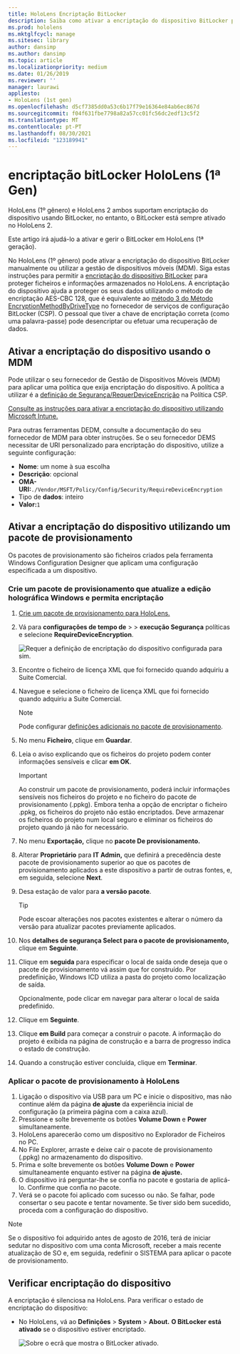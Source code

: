 ```yaml
---
title: HoloLens Encriptação BitLocker
description: Saiba como ativar a encriptação do dispositivo BitLocker para proteger ficheiros armazenados nos seus HoloLens dispositivos de realidade mista.
ms.prod: hololens
ms.mktglfcycl: manage
ms.sitesec: library
author: dansimp
ms.author: dansimp
ms.topic: article
ms.localizationpriority: medium
ms.date: 01/26/2019
ms.reviewer: ''
manager: laurawi
appliesto:
- HoloLens (1st gen)
ms.openlocfilehash: d5cf7385dd0a53c6b17f79e16364e84ab6ec867d
ms.sourcegitcommit: f04f631fbe7798a82a57cc01fc56dc2edf13c5f2
ms.translationtype: MT
ms.contentlocale: pt-PT
ms.lasthandoff: 08/30/2021
ms.locfileid: "123189941"
---
```

# <a name="hololens-1st-gen-bitlocker-encryption"></a>encriptação bitLocker HoloLens (1ª Gen)

HoloLens (1º gênero) e HoloLens 2 ambos suportam encriptação do dispositivo usando BitLocker, no entanto, o BitLocker está sempre ativado no HoloLens 2.

Este artigo irá ajudá-lo a ativar e gerir o BitLocker em HoloLens (1ª geração).

No HoloLens (1º gênero) pode ativar a encriptação do dispositivo BitLocker manualmente ou utilizar a gestão de dispositivos móveis (MDM). Siga estas instruções para permitir a [encriptação do dispositivo BitLocker](/windows/security/information-protection/bitlocker/bitlocker-device-encryption-overview-windows-10#bitlocker-device-encryption) para proteger ficheiros e informações armazenados no HoloLens. A encriptação do dispositivo ajuda a proteger os seus dados utilizando o método de encriptação AES-CBC 128, que é equivalente ao [método 3 do Método EncryptionMethodByDriveType](/windows/client-management/mdm/bitlocker-csp#encryptionmethodbydrivetype) no fornecedor de serviços de configuração BitLocker (CSP). O pessoal que tiver a chave de encriptação correta (como uma palavra-passe) pode desencriptar ou efetuar uma recuperação de dados.

## <a name="enable-device-encryption-using-mdm"></a>Ativar a encriptação do dispositivo usando o MDM

Pode utilizar o seu fornecedor de Gestão de Dispositivos Móveis (MDM) para aplicar uma política que exija encriptação do dispositivo. A política a utilizar é a [definição de Segurança/RequerDeviceEncrição](/windows/client-management/mdm/policy-csp-security#security-requiredeviceencryption) na Política CSP.

[Consulte as instruções para ativar a encriptação do dispositivo utilizando Microsoft Intune.](/intune/compliance-policy-create-windows#windows-holographic-for-business)

Para outras ferramentas DEDM, consulte a documentação do seu fornecedor de MDM para obter instruções. Se o seu fornecedor DEMS necessitar de URI personalizado para encriptação do dispositivo, utilize a seguinte configuração:

- **Nome**: um nome à sua escolha
- **Descrição**: opcional
- **OMA-URI:**`./Vendor/MSFT/Policy/Config/Security/RequireDeviceEncryption`
- Tipo de **dados**: inteiro
- **Valor:**`1`

## <a name="enable-device-encryption-using-a-provisioning-package"></a>Ativar a encriptação do dispositivo utilizando um pacote de provisionamento

Os pacotes de provisionamento são ficheiros criados pela ferramenta Windows Configuration Designer que aplicam uma configuração especificada a um dispositivo. 

### <a name="create-a-provisioning-package-that-upgrades-the-windows-holographic-edition-and-enables-encryption"></a>Crie um pacote de provisionamento que atualize a edição holográfica Windows e permita encriptação

1. [Crie um pacote de provisionamento para HoloLens.](hololens-provisioning.md)
1. Vá para **configurações de tempo de**  >    >  **execução Segurança** políticas e selecione **RequireDeviceEncryption**.

    ![Requer a definição de encriptação do dispositivo configurada para sim.](images/device-encryption.png)

1. Encontre o ficheiro de licença XML que foi fornecido quando adquiriu a Suite Comercial.

1. Navegue e selecione o ficheiro de licença XML que foi fornecido quando adquiriu a Suite Comercial.
    > [!NOTE]
    > Pode configurar [definições adicionais no pacote de provisionamento](hololens-provisioning.md).

1. No menu **Ficheiro**, clique em **Guardar**. 

1. Leia o aviso explicando que os ficheiros do projeto podem conter informações sensíveis e clicar **em OK**.

    > [!IMPORTANT]
    > Ao construir um pacote de provisionamento, poderá incluir informações sensíveis nos ficheiros do projeto e no ficheiro do pacote de provisionamento (.ppkg). Embora tenha a opção de encriptar o ficheiro .ppkg, os ficheiros do projeto não estão encriptados. Deve armazenar os ficheiros do projeto num local seguro e eliminar os ficheiros do projeto quando já não for necessário.

1. No menu **Exportação,** clique no **pacote De provisionamento.**
1. Alterar **Proprietário** para **IT Admin,** que definirá a precedência deste pacote de provisionamento superior ao que os pacotes de provisionamento aplicados a este dispositivo a partir de outras fontes, e, em seguida, selecione **Next**.
1. Desa estação de valor para **a versão pacote**.

    > [!TIP]
    > Pode escoar alterações nos pacotes existentes e alterar o número da versão para atualizar pacotes previamente aplicados.

1. Nos **detalhes de segurança Select para o pacote de provisionamento,** clique em **Seguinte**.
1. Clique em **seguida** para especificar o local de saída onde deseja que o pacote de provisionamento vá assim que for construído. Por predefinição, Windows ICD utiliza a pasta do projeto como localização de saída.

    Opcionalmente, pode clicar em navegar para alterar o local de saída predefinido.

1. Clique em **Seguinte**.
1. Clique **em Build** para começar a construir o pacote. A informação do projeto é exibida na página de construção e a barra de progresso indica o estado de construção.
1. Quando a construção estiver concluída, clique em **Terminar**.

### <a name="apply-the-provisioning-package-to-hololens"></a>Aplicar o pacote de provisionamento à HoloLens

1. Ligação o dispositivo via USB para um PC e inicie o dispositivo, mas não continue além da página **de ajuste** da experiência inicial de configuração (a primeira página com a caixa azul).
1. Pressione e solte brevemente os botões **Volume Down** e **Power** simultaneamente.
1. HoloLens aparecerão como um dispositivo no Explorador de Ficheiros no PC.
1. No File Explorer, arraste e deixe cair o pacote de provisionamento (.ppkg) no armazenamento do dispositivo.
1. Prima e solte brevemente os botões **Volume Down** e **Power** simultaneamente enquanto estiver na página **de ajuste.**
1. O dispositivo irá perguntar-lhe se confia no pacote e gostaria de aplicá-lo. Confirme que confia no pacote.
1. Verá se o pacote foi aplicado com sucesso ou não. Se falhar, pode consertar o seu pacote e tentar novamente. Se tiver sido bem sucedido, proceda com a configuração do dispositivo.

> [!NOTE]
> Se o dispositivo foi adquirido antes de agosto de 2016, terá de iniciar sedutar no dispositivo com uma conta Microsoft, receber a mais recente atualização de SO e, em seguida, redefinir o SISTEMA para aplicar o pacote de provisionamento.

## <a name="verify-device-encryption"></a>Verificar encriptação do dispositivo

A encriptação é silenciosa na HoloLens. Para verificar o estado de encriptação do dispositivo:

- No HoloLens, vá ao **Definições**  >  **System**  >  **About.** **O BitLocker** **está ativado** se o dispositivo estiver encriptado. 

    ![Sobre o ecrã que mostra o BitLocker ativado.](images/about-encryption.png)
